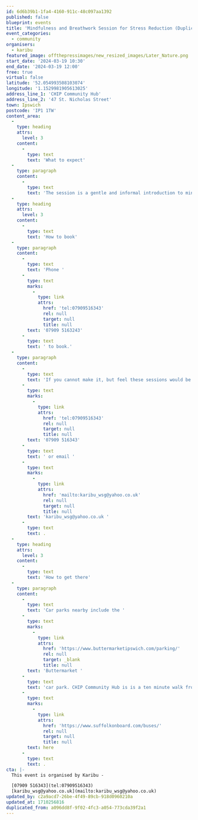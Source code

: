 ```yaml
---
id: 6d6b39b1-1fa4-4160-911c-48c097aa1392
published: false
blueprint: events
title: 'Mindfulness and Breathwork Session for Stress Reduction (Duplicated)'
event_categories:
  - community
organisers:
  - karibu
featured_image: offthepressimages/new_resized_images/Later_Nature.png
start_date: '2024-03-19 10:30'
end_date: '2024-03-19 12:00'
free: true
virtual: false
latitude: '52.054993508103074'
longitude: '1.1529981905613025'
address_line_1: 'CHIP Community Hub'
address_line_2: '47 St. Nicholas Street'
town: Ipswich
postcode: 'IP1 1TW'
content_area:
  -
    type: heading
    attrs:
      level: 3
    content:
      -
        type: text
        text: 'What to expect'
  -
    type: paragraph
    content:
      -
        type: text
        text: 'The session is a gentle and informal introduction to mindfulness practice which assists people to understand how to reduce the stress response in a host of life situations.'
  -
    type: heading
    attrs:
      level: 3
    content:
      -
        type: text
        text: 'How to book'
  -
    type: paragraph
    content:
      -
        type: text
        text: 'Phone '
      -
        type: text
        marks:
          -
            type: link
            attrs:
              href: 'tel:07909516343'
              rel: null
              target: null
              title: null
        text: '07909 5163243'
      -
        type: text
        text: ' to book.'
  -
    type: paragraph
    content:
      -
        type: text
        text: 'If you cannot make it, but feel these sessions would be group for you or your community group, then please contact  '
      -
        type: text
        marks:
          -
            type: link
            attrs:
              href: 'tel:07909516343'
              rel: null
              target: null
              title: null
        text: '07909 516343'
      -
        type: text
        text: ' or email '
      -
        type: text
        marks:
          -
            type: link
            attrs:
              href: 'mailto:karibu_wsg@yahoo.co.uk'
              rel: null
              target: null
              title: null
        text: 'karibu_wsg@yahoo.co.uk '
      -
        type: text
        text: .
  -
    type: heading
    attrs:
      level: 3
    content:
      -
        type: text
        text: 'How to get there'
  -
    type: paragraph
    content:
      -
        type: text
        text: 'Car parks nearby include the '
      -
        type: text
        marks:
          -
            type: link
            attrs:
              href: 'https://www.buttermarketipswich.com/parking/'
              rel: null
              target: _blank
              title: null
        text: 'Buttermarket '
      -
        type: text
        text: 'car park. CHIP Community Hub is is a ten minute walk from Tower Ramparts bus station in the town centre - see the latest bus timetables '
      -
        type: text
        marks:
          -
            type: link
            attrs:
              href: 'https://www.suffolkonboard.com/buses/'
              rel: null
              target: null
              title: null
        text: here
      -
        type: text
        text: .
cta: |-
  This event is organised by Karibu -

  [07909 516343](tel:07909516343)
  [karibu_wsg@yahoo.co.uk](mailto:karibu_wsg@yahoo.co.uk)
updated_by: c2a9acd7-26be-4f49-89cb-918d0960210a
updated_at: 1710256816
duplicated_from: a096dd8f-9f02-4fc3-a054-773cda39f2a1
---
```

